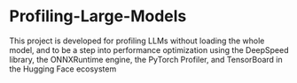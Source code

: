 # Profiling-Large-Models

This project is developed for profiling LLMs without loading the whole model, and to be a step into performance optimization using the DeepSpeed library, the ONNXRuntime engine, the PyTorch Profiler, and TensorBoard in the Hugging Face ecosystem
